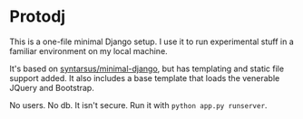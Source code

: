 # Protodj

This is a one-file minimal Django setup. I use it to run experimental stuff in a familiar environment on my local machine.

It's based on [syntarsus/minimal-django](https://github.com/syntarsus/minimal-django), but has templating and static file support added. It also includes a base template that loads the venerable JQuery and Bootstrap.

No users. No db. It isn't secure. Run it with `python app.py runserver`.
